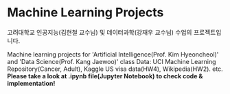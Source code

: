 # Machine Learning Projects
고려대학교 인공지능(김현철 교수님) 및 데이터과학(강재우 교수님) 수업의 프로젝트입니다.

Machine learning projects for 'Artificial Intelligence(Prof. Kim Hyeoncheol)' and 'Data Science(Prof. Kang Jaewoo)' class
Data: UCI Machine Learning Repository(Cancer, Adult), Kaggle US visa data(HW4), Wikipedia(HW2). etc.
**Please take a look at .ipynb file(Jupyter Notebook) to check code & implementation!**
